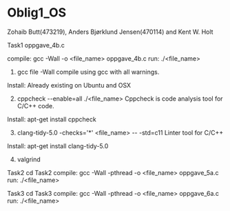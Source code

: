 # Oblig1_OS

Zohaib Butt(473219), Anders Bjørklund Jensen(470114) and Kent W. Holt


Task1
oppgave_4b.c

compile: gcc -Wall -o <file_name> oppgave_4b.c 
run: ./<file_name>

1. gcc file -Wall
	compile using gcc with all warnings.

Install: 
	Already existing on Ubuntu and OSX

2. cppcheck --enable=all ./<file_name>
	Cppcheck is code analysis tool for C/C++ code. 

Install:
	apt-get install cppcheck

3.	clang-tidy-5.0 -checks='*' <file_name> -- -std=c11
	Linter tool for C/C++ 

Install:
	apt-get install clang-tidy-5.0

4. valgrind

Task2
cd Task2
compile: gcc -Wall -pthread -o  <file_name> oppgave_5a.c
run: ./<file_name>

Task3
cd Task3
compile: gcc -Wall -pthread -o  <file_name> oppgave_6a.c
run: ./<file_name>



